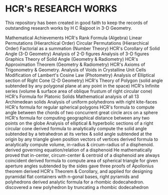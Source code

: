 # HCR's RESEARCH WORKS
This repository has been created in good faith to keep the records of outstanding research works by H C Rajpoot in 3-D Geometry. 
              
Mathematical Achievements
HCR's Rank Formula (Algebra)
Linear Permutations (Hierarchical Order)
Circular Permutations (Hierarchical Order)
Factorial as a summation (Number Theory)
HCR's Corollary of Solid Angle (3-D Geometry)
Analysis of 2-D figures
Analysis of 3-D figures
Graphics Theory of Solid Angle (Geometry & Radiometry)
HCR's Approximation Theorem (Geometry & Radiometry)
HCR's Axioms of Trigonometry & Geometry.
Analysis of Voids in Crystalline Unit Cells 
Modification of Lambert's Cosine Law (Photometry)
Analysis of Elliptical section of Right Cone (2-D Geometry)
HCR's Theory of Polygon (solid angle subtended by any polygonal plane at any point in the space)
HCR's Infinite series (volume & surface area of oblique frustum of right circular cone)
HCR's Formula for Platonic Solids
Mathematical analysis of all 13 Archimedean solids 
Analysis of uniform polyhedrons with right kite-faces
HCR's formula for regular spherical polygons
HCR's formula to compute angle between the chords of two concurrent great circle arcs on a sphere
HCR's formula for computing geographical distance between any two points on the globe
Analysis of elliptical & hyperbolic sections of a right circular cone
derived formula to analytically compute the solid angle subtended by a tetrahedron at its vertex & solid angle subtended at the origin by any triangle given position vectors of vertices
derived formula to analytically compute volume, in-radius & circum-radius of a disphenoid.
derived governing equation/relation of a disphenoid
He mathematically proved that in-center, circum-center & centroid of a disphenoid are always coincident
derived formula to compute area of spherical triangle for given aperture angles subtended by the sides
gave three proofs of Apollonius theorem
derived HCR's Theorem & Corollary, and applied for designing pyramidal flat containers with n-gonal bases, right pyramids and polyhedrons
derived analytic formula for a rhombic dodecahedron.
discovered a new polyhedron by truncating a rhombic dodecahedron
